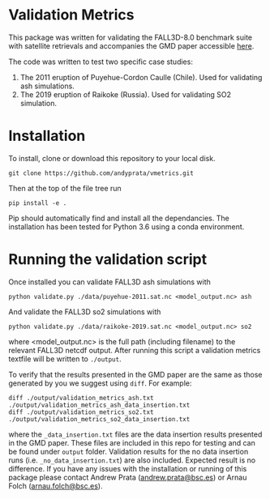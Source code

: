 # Validation Metrics
This package was written for validating the FALL3D-8.0 benchmark suite with satellite retrievals and accompanies the GMD paper accessible [here](https://gmd.copernicus.org/preprints/gmd-2020-166/).

The code was written to test two specific case studies:
1. The 2011 eruption of Puyehue-Cordon Caulle (Chile). Used for validating ash simulations.
1. The 2019 eruption of Raikoke (Russia). Used for validating SO2 simulation.

# Installation
To install, clone or download this repository to your local disk.
```
git clone https://github.com/andyprata/vmetrics.git
``` 

Then at the top of the file tree run
```
pip install -e .
```

Pip should automatically find and install all the dependancies. The installation has been tested for Python 3.6 using a conda environment.

# Running the validation script
Once installed you can validate FALL3D ash simulations with
```
python validate.py ./data/puyehue-2011.sat.nc <model_output.nc> ash
```
And validate the FALL3D so2 simulations with
```
python validate.py ./data/raikoke-2019.sat.nc <model_output.nc> so2
```

where <model_output.nc> is the full path (including filename) to the relevant FALL3D netcdf output. After running this script a validation metrics textfile will be written to `./output`.

To verify that the results presented in the GMD paper are the same as those generated by you we suggest using `diff`. For example:
```
diff ./output/validation_metrics_ash.txt ./output/validation_metrics_ash_data_insertion.txt
diff ./output/validation_metrics_so2.txt ./output/validation_metrics_so2_data_insertion.txt
```

where the `_data_insertion.txt` files are the data insertion results presented in the GMD paper. These files are included in this repo for testing and can be found under `output` folder. Validation results for the no data insertion runs (i.e. `_no_data_insertion.txt`) are also included. Expected result is no difference. If you have any issues with the installation or running of this package please contact Andrew Prata (andrew.prata@bsc.es) or Arnau Folch (arnau.folch@bsc.es).

